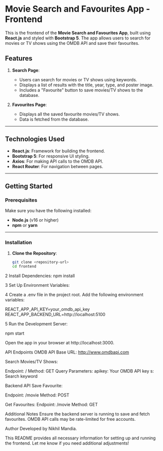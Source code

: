 # Movie Search and Favourites App - Frontend  

This is the frontend of the **Movie Search and Favourites App**, built using **React.js** and styled with **Bootstrap 5**. The app allows users to search for movies or TV shows using the OMDB API and save their favourites.  

## Features  

1. **Search Page**:  
   - Users can search for movies or TV shows using keywords.  
   - Displays a list of results with the title, year, type, and poster image.  
   - Includes a "Favourite" button to save movies/TV shows to the database.  

2. **Favourites Page**:  
   - Displays all the saved favourite movies/TV shows.  
   - Data is fetched from the database.  

---

## Technologies Used  

- **React.js**: Framework for building the frontend.  
- **Bootstrap 5**: For responsive UI styling.  
- **Axios**: For making API calls to the OMDB API.  
- **React Router**: For navigation between pages.  

---

## Getting Started  

### Prerequisites  

Make sure you have the following installed:  
- **Node.js** (v16 or higher)  
- **npm** or **yarn**  

---

### Installation  

1. **Clone the Repository**:  
   ```bash
   git clone <repository-url>
   cd frontend

2 Install Dependencies:
  npm install


3 Set Up Environment Variables:

4 Create a .env file in the project root.
  Add the following environment variables:

 REACT_APP_API_KEY=your_omdb_api_key
 REACT_APP_BACKEND_URL=http://localhost:5100



5 Run the Development Server:

 npm start

Open the app in your browser at http://localhost:3000.


API Endpoints
OMDB API
Base URL: http://www.omdbapi.com

Search Movies/TV Shows:

Endpoint: /
Method: GET
Query Parameters:
apikey: Your OMDB API key
s: Search keyword

Backend API
Save Favourite:

Endpoint: /movie
Method: POST


Get Favourites:
Endpoint: /movie
Method: GET

Additional Notes
Ensure the backend server is running to save and fetch favourites.
OMDB API calls may be rate-limited for free accounts.

Author
Developed by Nikhil Mandia.


This README provides all necessary information for setting up and running the frontend. Let me know if you need additional adjustments!

